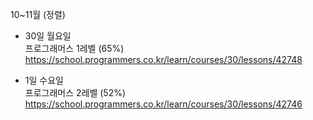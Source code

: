 10~11월 (정렬) </br>
- 30일 월요일 </br>
프로그래머스 1레벨 (65%) https://school.programmers.co.kr/learn/courses/30/lessons/42748

- 1일 수요일 </br>
프로그래머스 2레벨 (52%) https://school.programmers.co.kr/learn/courses/30/lessons/42746
